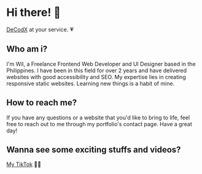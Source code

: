 # Hi there! 👋
<a href="https://wildecodx.me/">DeCodX</a> at your service. 💗

<h2>Who am i?</h2> 
<p>I'm Wil, a Freelance Frontend Web Developer and UI Designer based in the Philippines. I have been in this field for over 2 years and have delivered websites with good accessibility and SEO. My expertise lies in creating responsive static websites. Learning new things is a habit of mine.</p>

<h2>How to reach me?</h2> 
<p>If you have any questions or a website that you'd like to bring to life, feel free to reach out to me through my portfolio's contact page. Have a great day!</p>

<h2>Wanna see some exciting stuffs and videos?</h2> 
<a href="https://www.tiktok.com/@wildecodx">My TikTok</a> 👨‍💻


